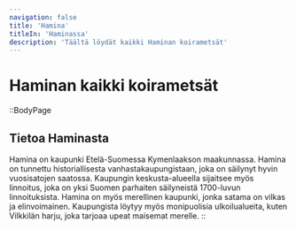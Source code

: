 ```yaml
---
navigation: false
title: 'Hamina'
titleIn: 'Haminassa'
description: 'Täältä löydät kaikki Haminan koirametsät'
---
```

# Haminan kaikki koirametsät

::BodyPage
## Tietoa Haminasta
Hamina on kaupunki Etelä-Suomessa Kymenlaakson maakunnassa. Hamina on tunnettu historiallisesta vanhastakaupungistaan, joka on säilynyt hyvin vuosisatojen saatossa. Kaupungin keskusta-alueella sijaitsee myös linnoitus, joka on yksi Suomen parhaiten säilyneistä 1700-luvun linnoituksista. Hamina on myös merellinen kaupunki, jonka satama on vilkas ja elinvoimainen. Kaupungista löytyy myös monipuolisia ulkoilualueita, kuten Vilkkilän harju, joka tarjoaa upeat maisemat merelle.
::